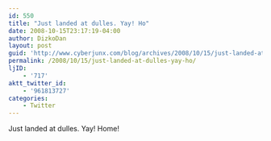 ```yaml
---
id: 550
title: "Just landed at dulles. Yay! Ho"
date: 2008-10-15T23:17:19-04:00
author: DizkoDan
layout: post
guid: 'http://www.cyberjunx.com/blog/archives/2008/10/15/just-landed-at-dulles-yay-ho/'
permalink: /2008/10/15/just-landed-at-dulles-yay-ho/
ljID:
    - '717'
aktt_twitter_id:
    - '961813727'
categories:
    - Twitter
---
```


Just landed at dulles. Yay! Home!